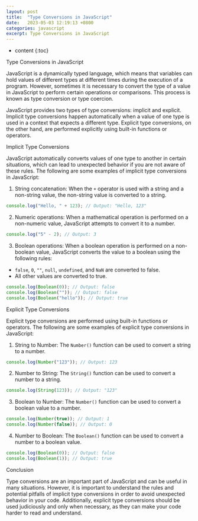 ```yaml
---
layout: post
title:  "Type Conversions in JavaScript"
date:   2023-05-03 12:19:13 +0800
categories: javascript
excerpt: Type Conversions in JavaScript
---
```


* content
{:toc}

Type Conversions in JavaScript

JavaScript is a dynamically typed language, which means that variables can hold values of different types at different times during the execution of a program. However, sometimes it is necessary to convert the type of a value in JavaScript to perform certain operations or comparisons. This process is known as type conversion or type coercion.

JavaScript provides two types of type conversions: implicit and explicit. Implicit type conversions happen automatically when a value of one type is used in a context that expects a different type. Explicit type conversions, on the other hand, are performed explicitly using built-in functions or operators.

Implicit Type Conversions

JavaScript automatically converts values of one type to another in certain situations, which can lead to unexpected behavior if you are not aware of these rules. The following are some examples of implicit type conversions in JavaScript:

1. String concatenation: When the `+` operator is used with a string and a non-string value, the non-string value is converted to a string.

```js
console.log("Hello, " + 123); // Output: "Hello, 123"
```

2. Numeric operations: When a mathematical operation is performed on a non-numeric value, JavaScript attempts to convert it to a number.

```js
console.log("5" - 2); // Output: 3
```

3. Boolean operations: When a boolean operation is performed on a non-boolean value, JavaScript converts the value to a boolean using the following rules:

* `false`, `0`, `""`, `null`, `undefined`, and `NaN` are converted to false.
* All other values are converted to true.

```js
console.log(Boolean(0)); // Output: false
console.log(Boolean("")); // Output: false
console.log(Boolean("hello")); // Output: true
```

Explicit Type Conversions

Explicit type conversions are performed using built-in functions or operators. The following are some examples of explicit type conversions in JavaScript:

1. String to Number: The `Number()` function can be used to convert a string to a number.

```js
console.log(Number("123")); // Output: 123
```

2. Number to String: The `String()` function can be used to convert a number to a string.

```js
console.log(String(123)); // Output: "123"
```

3. Boolean to Number: The `Number()` function can be used to convert a boolean value to a number.

```js
console.log(Number(true)); // Output: 1
console.log(Number(false)); // Output: 0
```

4. Number to Boolean: The `Boolean()` function can be used to convert a number to a boolean value.

```js
console.log(Boolean(0)); // Output: false
console.log(Boolean(1)); // Output: true
```

Conclusion

Type conversions are an important part of JavaScript and can be useful in many situations. However, it is important to understand the rules and potential pitfalls of implicit type conversions in order to avoid unexpected behavior in your code. Additionally, explicit type conversions should be used judiciously and only when necessary, as they can make your code harder to read and understand.